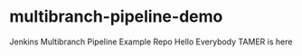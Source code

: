 # multibranch-pipeline-demo
Jenkins Multibranch Pipeline Example Repo 
Hello Everybody TAMER is here
